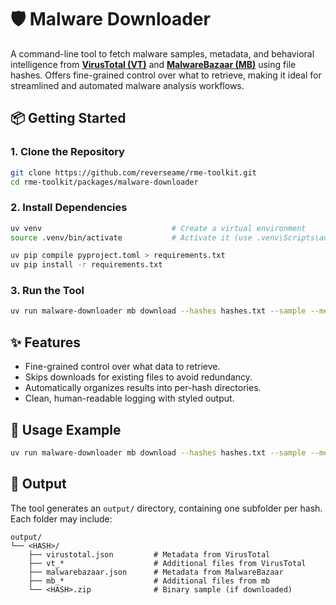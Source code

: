 # 🛡️ Malware Downloader

A command-line tool to fetch malware samples, metadata, and behavioral intelligence from **[VirusTotal (VT)](https://www.virustotal.com)** and **[MalwareBazaar (MB)](https://bazaar.abuse.ch)** using file hashes. Offers fine-grained control over what to retrieve, making it ideal for streamlined and automated malware analysis workflows.

## 📦 Getting Started

### 1. Clone the Repository

```bash
git clone https://github.com/reverseame/rme-toolkit.git
cd rme-toolkit/packages/malware-downloader
```

### 2. Install Dependencies

```bash
uv venv                             # Create a virtual environment
source .venv/bin/activate           # Activate it (use .venv\Scripts\activate on Windows)
```

```bash
uv pip compile pyproject.toml > requirements.txt
uv pip install -r requirements.txt
```

### 3. Run the Tool

```bash
uv run malware-downloader mb download --hashes hashes.txt --sample --metadata
```

## ✨ Features

- Fine-grained control over what data to retrieve.
- Skips downloads for existing files to avoid redundancy.
- Automatically organizes results into per-hash directories.
- Clean, human-readable logging with styled output.

## 🚀 Usage Example

```bash
uv run malware-downloader mb download --hashes hashes.txt --sample --metadata
```

## 📂 Output

The tool generates an `output/` directory, containing one subfolder per hash. Each folder may include:

```
output/
└── <HASH>/
    ├── virustotal.json         # Metadata from VirusTotal
    ├── vt_*                    # Additional files from VirusTotal
    ├── malwarebazaar.json      # Metadata from MalwareBazaar
    ├── mb_*                    # Additional files from mb
    └── <HASH>.zip              # Binary sample (if downloaded)
```
